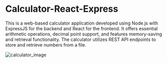 # Calculator-React-Express

This is a web-based calculator application developed using Node.js with ExpressJS for the backend and React for the frontend. It offers essential arithmetic operations, decimal point support, and features memory-saving and retrieval functionality. The calculator utilizes REST API endpoints to store and retrieve numbers from a file.

![calculator_image](https://github.com/gondav/Calculator-React-Express/assets/65767150/b012d9d8-4976-4386-a9d5-50360f76fedd)
